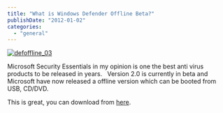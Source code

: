 ```yaml
---
title: "What is Windows Defender Offline Beta?"
publishDate: "2012-01-02"
categories: 
  - "general"
---
```


[![](http://ramblinggeek.co.uk/wp-content/uploads/2012/01/defoffline_03-300x188.jpg "defoffline_03")](http://ramblinggeek.co.uk/wp-content/uploads/2012/01/defoffline_03.jpg)

Microsoft Security Essentials in my opinion is one the best anti virus products to be released in years.   Version 2.0 is currently in beta and Microsoft have now released a offline version which can be booted from USB, CD/DVD.

This is great, you can download from [here](http://windows.microsoft.com/en-US/windows/what-is-windows-defender-offline).
